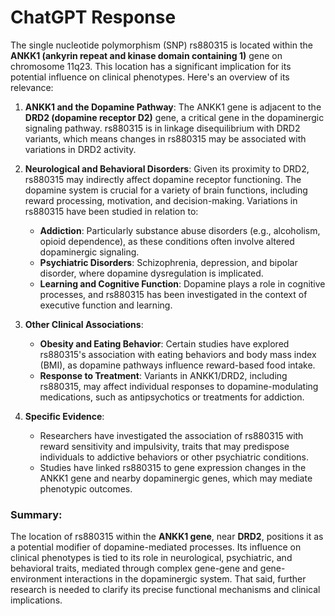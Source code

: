 # ChatGPT Response

The single nucleotide polymorphism (SNP) rs880315 is located within the **ANKK1 (ankyrin repeat and kinase domain containing 1)** gene on chromosome 11q23. This location has a significant implication for its potential influence on clinical phenotypes. Here's an overview of its relevance:

1. **ANKK1 and the Dopamine Pathway**: The ANKK1 gene is adjacent to the **DRD2 (dopamine receptor D2)** gene, a critical gene in the dopaminergic signaling pathway. rs880315 is in linkage disequilibrium with DRD2 variants, which means changes in rs880315 may be associated with variations in DRD2 activity.

2. **Neurological and Behavioral Disorders**: Given its proximity to DRD2, rs880315 may indirectly affect dopamine receptor functioning. The dopamine system is crucial for a variety of brain functions, including reward processing, motivation, and decision-making. Variations in rs880315 have been studied in relation to:
   - **Addiction**: Particularly substance abuse disorders (e.g., alcoholism, opioid dependence), as these conditions often involve altered dopaminergic signaling.
   - **Psychiatric Disorders**: Schizophrenia, depression, and bipolar disorder, where dopamine dysregulation is implicated.
   - **Learning and Cognitive Function**: Dopamine plays a role in cognitive processes, and rs880315 has been investigated in the context of executive function and learning.

3. **Other Clinical Associations**:
   - **Obesity and Eating Behavior**: Certain studies have explored rs880315's association with eating behaviors and body mass index (BMI), as dopamine pathways influence reward-based food intake.
   - **Response to Treatment**: Variants in ANKK1/DRD2, including rs880315, may affect individual responses to dopamine-modulating medications, such as antipsychotics or treatments for addiction.

4. **Specific Evidence**:
   - Researchers have investigated the association of rs880315 with reward sensitivity and impulsivity, traits that may predispose individuals to addictive behaviors or other psychiatric conditions.
   - Studies have linked rs880315 to gene expression changes in the ANKK1 gene and nearby dopaminergic genes, which may mediate phenotypic outcomes.

### Summary:
The location of rs880315 within the **ANKK1 gene**, near **DRD2**, positions it as a potential modifier of dopamine-mediated processes. Its influence on clinical phenotypes is tied to its role in neurological, psychiatric, and behavioral traits, mediated through complex gene-gene and gene-environment interactions in the dopaminergic system. That said, further research is needed to clarify its precise functional mechanisms and clinical implications.